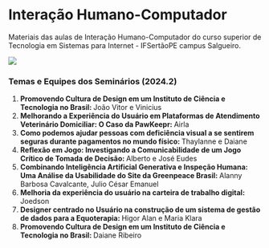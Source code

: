 # Interação Humano-Computador
Materiais das aulas de Interação Humano-Computador do curso superior de Tecnologia em Sistemas para Internet - IFSertãoPE campus Salgueiro.

<img src="http://carlosportela.com.br/gamihc/img/home.png">

<H3>Temas e Equipes dos Seminários (2024.2)</H3>
<ol>
  <li><b>Promovendo Cultura de Design em um Instituto de Ciência e Tecnologia no Brasil: </b>João Vitor e Vinicius</li>
  <li><b>Melhorando a Experiência do Usuário em Plataformas de Atendimento Veterinário Domiciliar: O Caso da PawKeepr: </b>Airla</li>
  <li><b>Como podemos ajudar pessoas com deficiência visual a se sentirem seguras durante pagamentos no mundo físico: </b>Thaylanne e Daiane</li>
  <li><b>Reflexão em Jogo: Investigando a Comunicabilidade de um Jogo Crítico de Tomada de Decisão: </b>Alberto e José Eudes</li>  
  <li><b>Combinando Inteligência Artificial Generativa e Inspeção Humana: Uma Análise da Usabilidade do Site da Greenpeace Brasil: </b> Alanny Barbosa Cavalcante, Julio César Emanuel</li>
  <li><b>Melhoria da experiência do usuário na carteira de trabalho digital: </b> Joedson</li>
  <li><b>Designer centrado no Usuário na construção de um sistema de gestão de dados para a Equoterapia: </b> Higor Alan e Maria Klara </li>
  <li><b>Promovendo Cultura de Design em um Instituto de Ciência e Tecnologia no Brasil: </b> Daiane Ribeiro</li>
</ol>
